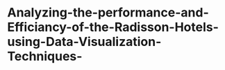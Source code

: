 # Analyzing-the-performance-and-Efficiancy-of-the-Radisson-Hotels-using-Data-Visualization-Techniques-